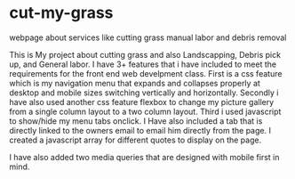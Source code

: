 # cut-my-grass
webpage about services like cutting grass manual labor and debris removal

This is My project about cutting grass and also Landscapping, Debris pick up, and General labor.
I have 3+ features that i have included to meet the requirements for the front end web develpment class.
First is a css feature which is my navigation menu that expands and collapses properly at desktop and mobile sizes 
 switching vertically and horizontally.
 Secondly i have also used another css feature flexbox to change my picture gallery from a single column layout to a two column layout.
 Third i used javascript to show/hide my menu tabs onclick.
 I Have also included a tab that is directly linked to the owners email to email him directly from the page.
 I created a javascript array for different quotes to display on the page.

 I have also added two media queries that are designed with mobile first in mind. 
